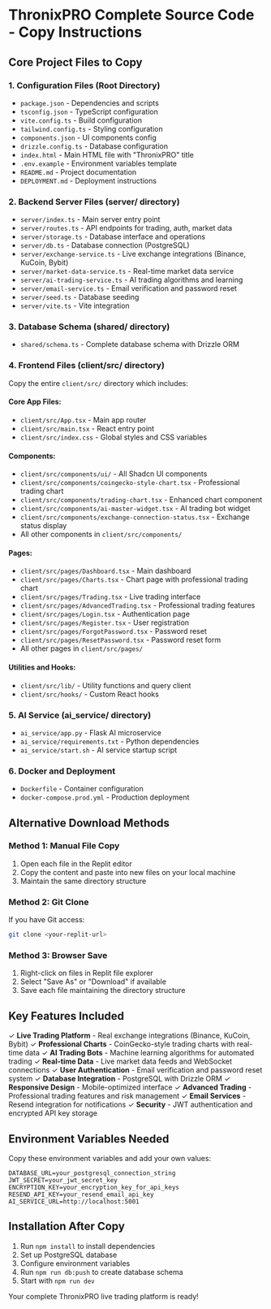 # ThronixPRO Complete Source Code - Copy Instructions

## Core Project Files to Copy

### 1. Configuration Files (Root Directory)
- `package.json` - Dependencies and scripts
- `tsconfig.json` - TypeScript configuration  
- `vite.config.ts` - Build configuration
- `tailwind.config.ts` - Styling configuration
- `components.json` - UI components config
- `drizzle.config.ts` - Database configuration
- `index.html` - Main HTML file with "ThronixPRO" title
- `.env.example` - Environment variables template
- `README.md` - Project documentation
- `DEPLOYMENT.md` - Deployment instructions

### 2. Backend Server Files (server/ directory)
- `server/index.ts` - Main server entry point
- `server/routes.ts` - API endpoints for trading, auth, market data
- `server/storage.ts` - Database interface and operations
- `server/db.ts` - Database connection (PostgreSQL)
- `server/exchange-service.ts` - Live exchange integrations (Binance, KuCoin, Bybit)
- `server/market-data-service.ts` - Real-time market data service
- `server/ai-trading-service.ts` - AI trading algorithms and learning
- `server/email-service.ts` - Email verification and password reset
- `server/seed.ts` - Database seeding
- `server/vite.ts` - Vite integration

### 3. Database Schema (shared/ directory)
- `shared/schema.ts` - Complete database schema with Drizzle ORM

### 4. Frontend Files (client/src/ directory)
Copy the entire `client/src/` directory which includes:

#### Core App Files:
- `client/src/App.tsx` - Main app router
- `client/src/main.tsx` - React entry point
- `client/src/index.css` - Global styles and CSS variables

#### Components:
- `client/src/components/ui/` - All Shadcn UI components
- `client/src/components/coingecko-style-chart.tsx` - Professional trading chart
- `client/src/components/trading-chart.tsx` - Enhanced chart component
- `client/src/components/ai-master-widget.tsx` - AI trading bot widget
- `client/src/components/exchange-connection-status.tsx` - Exchange status display
- All other components in `client/src/components/`

#### Pages:
- `client/src/pages/Dashboard.tsx` - Main dashboard
- `client/src/pages/Charts.tsx` - Chart page with professional trading chart
- `client/src/pages/Trading.tsx` - Live trading interface
- `client/src/pages/AdvancedTrading.tsx` - Professional trading features
- `client/src/pages/Login.tsx` - Authentication page
- `client/src/pages/Register.tsx` - User registration
- `client/src/pages/ForgotPassword.tsx` - Password reset
- `client/src/pages/ResetPassword.tsx` - Password reset form
- All other pages in `client/src/pages/`

#### Utilities and Hooks:
- `client/src/lib/` - Utility functions and query client
- `client/src/hooks/` - Custom React hooks

### 5. AI Service (ai_service/ directory)
- `ai_service/app.py` - Flask AI microservice
- `ai_service/requirements.txt` - Python dependencies
- `ai_service/start.sh` - AI service startup script

### 6. Docker and Deployment
- `Dockerfile` - Container configuration
- `docker-compose.prod.yml` - Production deployment

## Alternative Download Methods

### Method 1: Manual File Copy
1. Open each file in the Replit editor
2. Copy the content and paste into new files on your local machine
3. Maintain the same directory structure

### Method 2: Git Clone
If you have Git access:
```bash
git clone <your-replit-url>
```

### Method 3: Browser Save
1. Right-click on files in Replit file explorer
2. Select "Save As" or "Download" if available
3. Save each file maintaining the directory structure

## Key Features Included

✓ **Live Trading Platform** - Real exchange integrations (Binance, KuCoin, Bybit)
✓ **Professional Charts** - CoinGecko-style trading charts with real-time data
✓ **AI Trading Bots** - Machine learning algorithms for automated trading
✓ **Real-time Data** - Live market data feeds and WebSocket connections
✓ **User Authentication** - Email verification and password reset system
✓ **Database Integration** - PostgreSQL with Drizzle ORM
✓ **Responsive Design** - Mobile-optimized interface
✓ **Advanced Trading** - Professional trading features and risk management
✓ **Email Services** - Resend integration for notifications
✓ **Security** - JWT authentication and encrypted API key storage

## Environment Variables Needed

Copy these environment variables and add your own values:
```
DATABASE_URL=your_postgresql_connection_string
JWT_SECRET=your_jwt_secret_key
ENCRYPTION_KEY=your_encryption_key_for_api_keys
RESEND_API_KEY=your_resend_email_api_key
AI_SERVICE_URL=http://localhost:5001
```

## Installation After Copy

1. Run `npm install` to install dependencies
2. Set up PostgreSQL database
3. Configure environment variables
4. Run `npm run db:push` to create database schema
5. Start with `npm run dev`

Your complete ThronixPRO live trading platform is ready!